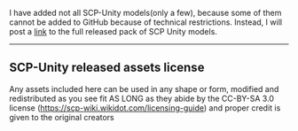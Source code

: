 I have added not all SCP-Unity models(only a few), because some of them cannot be added to GitHub because of technical restrictions.
Instead, I will post a [link](https://drive.google.com/drive/folders/1n0hdJB0ip9ZydfOTBpFcbubkYjVq2ddr) to the full released pack of SCP Unity models.

---

SCP-Unity released assets license
---

Any assets included here can be used in any shape or form, modified and redistributed as you see fit AS LONG as they abide by the CC-BY-SA 3.0 license (https://scp-wiki.wikidot.com/licensing-guide) and proper credit is given to the original creators